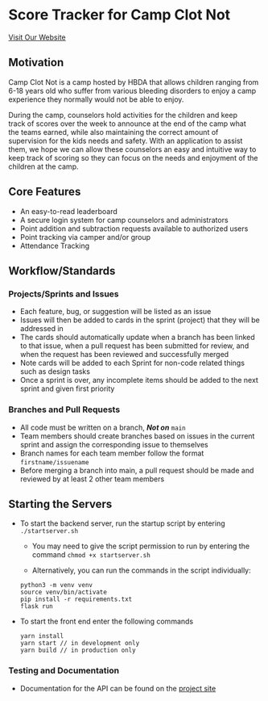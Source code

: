 # Score Tracker for Camp Clot Not

[Visit Our Website](https://tessa-hudson.github.io/Capstone_Fall2021/)

## Motivation
Camp Clot Not is a camp hosted by HBDA that allows children ranging from 6-18 years old who suffer from various bleeding disorders to enjoy a camp experience they normally would not be able to enjoy.

During the camp, counselors hold activities for the children and keep track of scores over the week to announce at the end of the camp what the teams earned, while also maintaining the correct amount of supervision for the kids needs and safety.
With an application to assist them, we hope we can allow these counselors an easy and intuitive way to keep track of scoring so they can focus on the needs and enjoyment of the children at the camp.​

## Core Features
- An easy-to-read leaderboard
- A secure login system for camp counselors and administrators
- Point addition and subtraction requests available to authorized users
- Point tracking via camper and/or group
- Attendance Tracking

## Workflow/Standards
### Projects/Sprints and Issues
- Each feature, bug, or suggestion will be listed as an issue
- Issues will then be added to cards in the sprint (project) that they will be addressed in
- The cards should automatically update when a branch has been linked to that issue, when a pull request has been submitted for review, and when the request has been reviewed and successfully merged
- Note cards will be added to each Sprint for non-code related things such as design tasks
- Once a sprint is over, any incomplete items should be added to the next sprint and given first priority

### Branches and Pull Requests
- All code must be written on a branch, **_Not on_** `main`
- Team members should create branches based on issues in the current sprint and assign the corresponding issue to themselves
- Branch names for each team member follow the format `firstname/issuename`
- Before merging a branch into main, a pull request should be made and reviewed by at least 2 other team members

## Starting the Servers
- To start the backend server, run the startup script by entering `./startserver.sh`
  - You may need to give the script permission to run by entering the command `chmod +x startserver.sh`
  
  - Alternatively, you can run the commands in the script individually:
  
  ```
  python3 -m venv venv
  source venv/bin/activate
  pip install -r requirements.txt
  flask run
  
  ```
- To start the front end enter the following commands

  ```
  yarn install
  yarn start // in development only
  yarn build // in production only
  ```

### Testing and Documentation
- Documentation for the API can be found on the [project site](https://tessa-hudson.github.io/Capstone_Fall2021/api/) 
